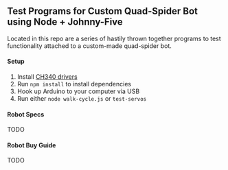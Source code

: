 ## Test Programs for Custom Quad-Spider Bot using Node + Johnny-Five
Located in this repo are a series of hastily thrown together programs to test functionality attached to a custom-made quad-spider bot.


#### Setup
1. Install [CH340 drivers](http://blog.sengotta.net/signed-mac-os-driver-for-winchiphead-ch340-serial-bridge/)
2. Run `npm install` to install dependencies
3. Hook up Arduino to your computer via USB
4. Run either `node walk-cycle.js` or `test-servos`

#### Robot Specs
TODO

#### Robot Buy Guide
TODO
